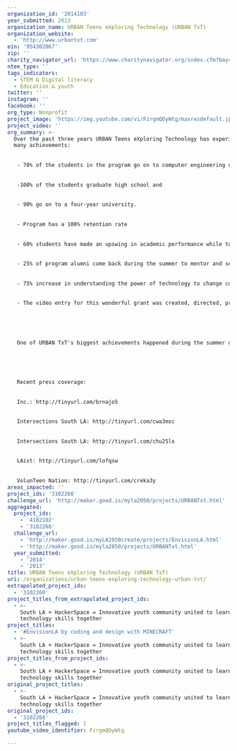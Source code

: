 ```yaml
---
organization_id: '2014103'
year_submitted: 2013
organization_name: URBAN Teens eXploring Technology (URBAN TxT)
organization_website:
  - 'http://www.urbantxt.com'
ein: '954302067'
zip: ''
charity_navigator_url: 'https://www.charitynavigator.org/index.cfm?bay=search.profile&ein=954302067'
ntee_type: ''
tags_indicators:
  - STEM & Digital literacy
  - Education & youth
twitter: ''
instagram: ''
facebook: ''
org_type: Nonprofit
project_image: 'https://img.youtube.com/vi/FzrgmQOyWtg/maxresdefault.jpg'
project_video: ''
org_summary: >-
  Over the past three years URBAN Teens eXploring Technology has experienced
  many achievements: 
   
   
   - 70% of the students in the program go on to computer engineering degrees. 
   
   
   -100% of the students graduate high school and 
   
   
   - 90% go on to a four-year university. 
   
   
   - Program has a 100% retention rate 
   
   
   - 60% students have made an upswing in academic performance while top performers maintain high grades
   
   
   - 25% of program alumni come back during the summer to mentor and serve as project manager of the teens
   
   
   - 75% increase in understanding the power of technology to change communities
   
   
   - The video entry for this wonderful grant was created, directed, produced and edited by URBAN TxT members and alumni
   
   
    
   
   
   One of URBAN TxT's biggest achievements happened during the summer of 2012, when a 5-member student team launched YouPolitic.me. The students created a web-based platform which engages youth in the political discussion and educates them on candidates' platforms by creating mock elections. The site has now been live for close to 9 months and continues to grow. 
   
   
   
   
   
   Recent press coverage:
   
   
   Inc.: http://tinyurl.com/brnajo5
   
   
   Intersections South LA: http://tinyurl.com/cwa3msc
   
   
   Intersections South LA: http://tinyurl.com/chu25lx
   
   
   LAist: http://tinyurl.com/lofqsw
   
   
   VolunTeen Nation: http://tinyurl.com/creka3y
areas_impacted: ''
project_ids: '3102268'
challenge_url: 'http://maker.good.is/myla2050/projects/URBANTxt.html'
aggregated:
  project_ids:
    - '4102102'
    - '3102268'
  challenge_url:
    - 'http://maker.good.is/myLA2050create/projects/EnvisionLA.html'
    - 'http://maker.good.is/myla2050/projects/URBANTxt.html'
  year_submitted:
    - '2014'
    - '2013'
title: URBAN Teens eXploring Technology (URBAN TxT)
uri: /organizations/urban-teens-exploring-technology-urban-txt/
extrapolated_project_ids:
  - '3102268'
project_titles_from_extrapolated_project_ids:
  - >-
    South LA + HackerSpace = Innovative youth community united to learn
    technology skills together
project_titles:
  - '#EnvisionLA by coding and design with MINECRAFT'
  - >-
    South LA + HackerSpace = Innovative youth community united to learn
    technology skills together
project_titles_from_project_ids:
  - >-
    South LA + HackerSpace = Innovative youth community united to learn
    technology skills together
original_project_titles:
  - >-
    South LA + HackerSpace = Innovative youth community united to learn
    technology skills together
original_project_ids:
  - '3102268'
project_titles_flagged: 1
youtube_video_identifier: FzrgmQOyWtg

---
```

